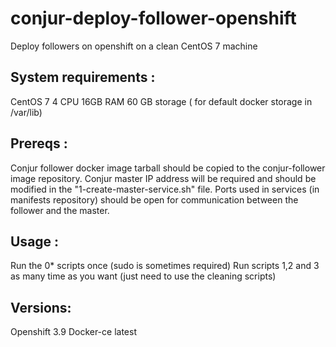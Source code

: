 # conjur-deploy-follower-openshift
Deploy followers on openshift on a clean CentOS 7 machine

## System requirements : 
CentOS 7
4 CPU
16GB RAM
60 GB storage ( for default docker storage in /var/lib)

## Prereqs :
Conjur follower docker image tarball should be copied to the conjur-follower image repository.
Conjur master IP address will be required and should be modified in the "1-create-master-service.sh" file.
Ports used in services (in manifests repository) should be open for communication between the follower and the master.

## Usage : 
Run the 0* scripts once (sudo is sometimes required)
Run scripts 1,2 and 3 as many time as you want (just need to use the cleaning scripts)

## Versions: 
Openshift 3.9
Docker-ce latest
